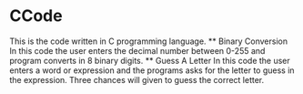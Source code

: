 # CCode
This is the code written in C programming language.
** Binary Conversion
In this code the user enters the decimal number between 0-255 and program converts in 8 binary digits. 
** Guess A Letter
In this code the user enters a word or expression and the programs asks for the letter to guess in the expression. Three chances will given to guess the correct letter. 
